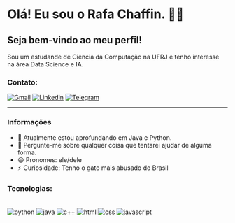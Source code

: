 # Olá! Eu sou o Rafa Chaffin. 🖐🏻
## Seja bem-vindo ao meu perfil!
Sou um estudande de Ciência da Computação na UFRJ e tenho interesse na área Data Science e IA. 

### Contato:
[![Gmail](https://img.shields.io/badge/Gmail-D14836?style=for-the-badge&logo=gmail&logoColor=white)](mailto:rafachaffin@gmail.com)
[![Linkedin](https://img.shields.io/badge/LinkedIn-0077B5?style=for-the-badge&logo=linkedin&logoColor=white)](https://www.linkedin.com/in/rafael-chaffin)
[![Telegram](https://img.shields.io/badge/Telegram-2CA5E0?style=for-the-badge&logo=telegram&logoColor=white)](https://t.me/rafachaffin)

---
### Informações

- 🌱 Atualmente estou aprofundando em Java e Python.
- 💬 Pergunte-me sobre qualquer coisa que tentarei ajudar de alguma forma.
- 😄 Pronomes: ele/dele
- ⚡ Curiosidade: Tenho o gato mais abusado do Brasil

 
### Tecnologias:
<div style="display: inline_block"></br>
    <img align="center" alt="python" src="https://img.shields.io/badge/Python-14354C?style=for-the-badge&logo=python&logoColor=white"/>
    <img align="center" alt="java" src="https://img.shields.io/badge/Java-ED8B00?style=for-the-badge&logo=openjdk&logoColor=white"/>
    <img align="center" alt="c++" src="https://img.shields.io/badge/C%2B%2B-00599C?style=for-the-badge&logo=c%2B%2B&logoColor=white"/>
    <img align="center" alt="html" src="https://img.shields.io/badge/HTML5-E34F26?style=for-the-badge&logo=html5&logoColor=white"/>
    <img align="center" alt="css" src="https://img.shields.io/badge/CSS3-1572B6?style=for-the-badge&logo=css3&logoColor=white"/>
    <img align="center" alt="javascript" src="https://img.shields.io/badge/JavaScript-F7DF1E?style=for-the-badge&logo=javascript&logoColor=black"/>
    
</div>



